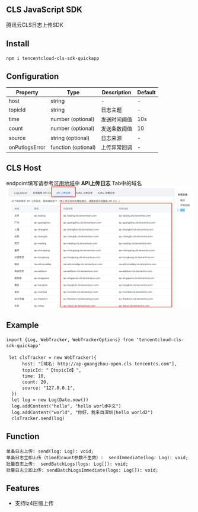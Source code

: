 ## CLS JavaScript SDK

腾讯云CLS日志上传SDK

## Install
```
npm i tencentcloud-cls-sdk-quickapp
```

## Configuration

| Property         | Type                  | Description                              | Default |
|------------------|-----------------------|------------------------------------------|---------|
| host             | string                | -                                        | -       |
| topicId          | string                | 日志主题                                 | -       |
| time             | number (optional)     | 发送时间阈值                             | 10s     |
| count            | number (optional)     | 发送条数阈值                             | 10      |
| source           | string (optional)     | 日志来源                                 | -       |
| onPutlogsError   | function (optional)   | 上传异常回调                             | -       |


## CLS Host


endpoint填写请参考[可用地域](https://cloud.tencent.com/document/product/614/18940#.E5.9F.9F.E5.90.8D)中 **API上传日志** Tab中的域名![image-20230403191435319](https://github.com/TencentCloud/tencentcloud-cls-sdk-js/blob/main/demo.png)


## Example

```
import {Log, WebTracker, WebTrackerOptions} from 'tencentcloud-cls-sdk-quickapp'

 let clsTracker = new WebTracker({
      host: "[域名: http://ap-guangzhou-open.cls.tencentcs.com"],
      topicId: "【topicId】",
      time: 10,
      count: 20,
      source: "127.0.0.1",
  })
  let log = new Log(Date.now())
  log.addContent("hello", "hello world中文")
  log.addContent("world", "你好，我来自深圳|hello world2")
  clsTracker.send(log)   
```

## Function

```
单条日志上传: send(log: Log): void;
单条日志立即上传（time和count参数不生效）:  sendImmediate(log: Log): void;
批量日志上传:  sendBatchLogs(logs: Log[]): void;
批量日志立即上传: sendBatchLogsImmediate(logs: Log[]): void;
```

## Features

- 支持lz4压缩上传
